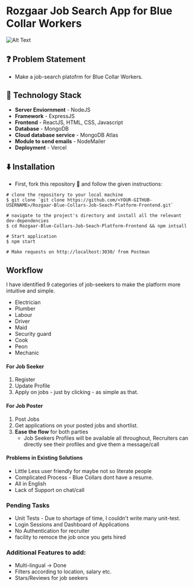 # Rozgaar Job Search App for Blue Collar Workers

![Alt Text](https://media.giphy.com/media/A8pRmkexvl9jCdzS5D/giphy.gif)

## ❓ Problem Statement

- Make a job-search platofrm for Blue Collar Workers.



## 🚧 Technology Stack

- **Server Enviornment** - NodeJS
- **Framework** - ExpressJS
- **Frontend** - ReactJS, HTML, CSS, Javascript
- **Database** - MongoDB
- **Cloud database service** - MongoDB Atlas
- **Module to send emails** - NodeMailer
- **Deployment** - Vercel

## ⬇️ Installation

- First, fork this repository 🍴 and follow the given instructions:

```
# clone the repository to your local machine
$ git clone `git clone https://github.com/<YOUR-GITHUB-USERNAME>/Rozgaar-Blue-Collars-Job-Seach-Platform-Frontend.git`

# navigate to the project's directory and install all the relevant dev-dependencies
$ cd Rozgaar-Blue-Collars-Job-Seach-Platform-Frontend && npm intsall

# Start application
$ npm start

# Make requests on http://localhost:3030/ from Postman
```

## Workflow

I have identified 9 categories of job-seekers to make the platform more intuitive and simple.

- Electrician
- Plumber
- Labour
- Driver
- Maid
- Security guard
- Cook
- Peon
- Mechanic

#### For Job Seeker

1. Register
2. Update Profile
3. Apply on jobs - just by clicking - as simple as that.

#### For Job Poster

1. Post Jobs
2. Get applications on your posted jobs and shortlist.
3. **Ease the flow** for both parties
   - Job Seekers Profiles will be available all throughout, Recruiters can directly see their profiles and give them a message/call

#### Problems in Existing Solutions

- Little Less user friendly for maybe not so literate people
- Complicated Process - Blue Collars dont have a resume.
- All in English
- Lack of Support on chat/call

### Pending Tasks

- Unit Tests - Due to shortage of time, I couldn't write many unit-test.
- Login Sessions and Dashboard of Applications
- No Authentication for recruiter
- facility to remoce the job once you gets hired

### Additional Features to add:

- Multi-lingual -> Done
- Filters according to location, salary etc.
- Stars/Reviews for job seekers

